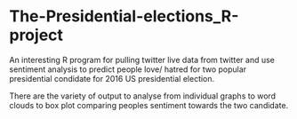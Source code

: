 # The-Presidential-elections_R-project
An interesting R program  for pulling twitter live data from twitter and use sentiment analysis to predict people love/ hatred for two popular presidential condidate for 2016 US presidential election.

There are the variety of output to analyse from individual graphs to word clouds to box plot comparing peoples sentiment towards the two candidate.

